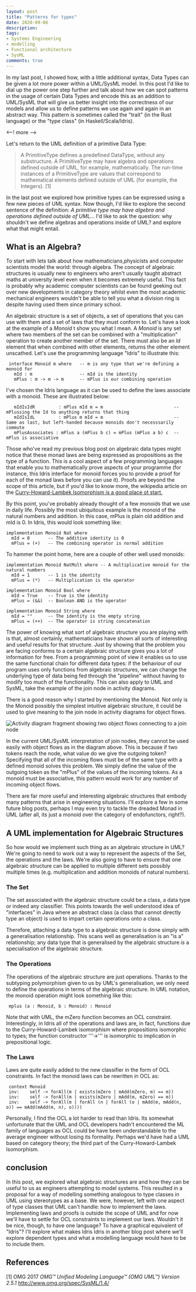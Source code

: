 ```yaml
---
layout: post
title: "Patterns for types"
date: 2020-09-06
description: 
tags:
- Systems Engineering
- modelling
- Functional architecture
- SysML
comments: true
---
```


In my last post, I showed how, with a little additional syntax, Data Types can be given a lot more power within a UML/SysML model. In this post I'd like to dial up the power one step further and talk about how we can spot patterns in the usage of certain Data Types and encode this as an addition to UML/SysML that will give us better insight into the correctness of our models and allow us to define patterns we use again and again in an abstract way. This pattern is sometimes called the "trait" (in the Rust language) or the "type class" (in Haskell/Scala/Idris).

<--! more -->

Let's return to the UML definition of a primitive Data Type:

> A PrimitiveType defines a predefined DataType, without any substructure. A PrimitiveType may have algebra and operations defined outside of UML, for example, mathematically. The run-time instances of a PrimitiveType are values that correspond to mathematical elements defined outside of UML (for example, the Integers). [1]

In the last post we explored how primitive types can be expressed using a few new pieces of UML syntax. Now though, I'd like to explore the second sentence of the definition: *A primitive type may have algebra and operations defined outside of UML...* I'd like to ask the question: why shouldn't we define algebras and operations inside of UML? and explore what that might entail.

## What is an Algebra?

To start with lets talk about how mathematicians,physicists and computer scientists model the world: through algebra. The concept of algebraic structures is usually new to engineers who aren't usually taught abstract maths at university level even when it becomes extremely useful. This fact is probably why academic computer scientists can be found geeking out over new developments in category theory whilst even the most academic mechanical engineers wouldn't be able to tell you what a division ring is despite having used them since primary school.

An algebraic structure is a set of objects, a set of operations that you can use with them and a set of laws that they must conform to. Let's have a look at the example of a *Monoid* t show you what I mean. A *Monoid* is any set where two members of the set can be combined with a "multiplication" operation to create another member of the set. There must also be an *Id* element that when combined with other elements, returns the other element unscathed. Let's use the programming language "Idris" to illustrate this:

     interface Monoid m where   -- m is any type that we're defining a monoid for
       mId : m                  -- mId is the identity
       mPlus : m -> m -> m      -- mPlus is our combining operation

I've chosen the Idris language as it can be used to define the laws associate with a monoid. These are illustrated below:

       mIdIsIdR         : mPlus mId m = m                           -- mPlussing the Id to anything returns that thing
       mIdIsIdL         : mPlus m mId = m                           -- Same as last, but left-handed because monoids don't necesssarily commute
       mPlusAssociates : mPlus a (mPlus b c) = mPlus (mPlus a b) c  -- mPlus is associative

Those who've read my previous blog post on algebraic data types might notice that these monad laws are being expressed as propositions as the type of a function. This is a cool aspect of a few programming languages that enable you to mathematically prove aspects of your programme (for instance, this Idris interface for monoid forces you to provide a proof for each of the monad laws before you can use it). Proofs are beyond the scope of this article, but if you'd like to know more, the wikipedia article on the [Curry-Howard-Lambek Isomorphism is a good place ot start.](https://en.wikipedia.org/wiki/Curry–Howard_correspondence)

By this point, you've probably already thought of a few monoids that we use in daily life. Possibly the most ubiquitous example is the monoid of the natural numbers and addition. In this case, mPlus is plain old addition and mId is 0. In Idris, this would look something like:

    implementation Monoid Nat where
      mId = 0       -- The additive identity is 0
      mPlus = (+)   -- The combining operator is normal addition

To hammer the point home, here are a couple of other well used monoids:

    implementation Monoid NatMult where -- A multiplicative monoid for the natural numbers
      mId = 1       -- 1 is the identity
      mPlus = (*)   -- Multiplication is the operator

    implementation Monoid Bool where
      mId = True    -- True is the identity
      mPlus = (&&)  -- Boolean AND is the operator

    implementation Monoid String where
      mId = ""      -- The identity is the empty string
      mPlus = (++)  -- The operator is string concatenation

The power of knowing what sort of algebraic structure you are playing with is that, almost certainly, mathematicians have shown all sorts of interesting and useful results for that structure. Just by showing that the problem you are facing conforms to a certain algebraic structure gives you a lot of information for free. From a programming point of view it enables us to use the same functional chain for different data types: if the behaviour of our program uses only functions from algebraic structures, we can change the underlying type of data being fed through the "pipeline" without having to modify too much of the functionality. This can also apply to UML and SysML, take the example of the join node in activity diagrams.

There is a good reason why I started by mentioning the Monoid. Not only is the Monoid possibly the simplest intuitive algebraic structure, it could be used to give meaning to the join node in activity diagrams for object flows.

![Activity diagram fragment showing two object flows connecting to a join node](../assets/images/join.png)

In the current UML/SysML interpretation of join nodes, they cannot be used easily with object flows as in the diagram above. This is because if two tokens reach the node, what value do we give the outgoing token? Specifying that all of the incoming flows must be of the same type with a defined monoid solves this problem. We simply define the value of the outgoing token as the "mPlus" of the values of the incoming tokens. As a monoid must be associative, this pattern would work for any number of incoming object flows.

There are far more useful and interesting algebraic structures that embody many patterns that arise in engineering situations. I'll explore a few in some future blog posts, perhaps I may even try to tackle the dreaded Monad in UML (after all, its just a monoid over the category of endofunctors, right?).

## A UML implementation for Algebraic Structures

So how would we implement such thing as an algebraic structure in UML? We're going to need to work out a way to represent the aspects of the Set, the operations and the laws. We're also going to have to ensure that one algebraic structure can be applied to multiple different sets possibly multiple times (e.g. multiplication and addition monoids of natural numbers).

### The Set

The set associated with the algebraic structure could be a class, a data type or indeed any classifier. This points towards the well understood idea of "interfaces" in Java where an abstract class (a class that cannot directly type an object) is used to impart certain operations onto a class.

Therefore, attaching a data type to a algebraic structure is done simply with a generalisation relationship. This scans well as generalisation is an "is a" relationship; any data type that is generalised by the algebraic structure *is* a specialisation of the algebraic structure.

### The Operations

The operations of the algebraic structure are just operations. Thanks to the subtyping polymorphism given to us by UML's generalisation, we only need to define the operations in terms of the algebraic structure. In UML notation, the monoid operation might look something like this:

     mplus (a : Monoid, b : Monoid) : Monoid

Note that with UML, the mZero function becomes an OCL constraint. Interestingly, in Idris all of the operations and laws are, in fact, functions due to the Curry-Howard-Lambek isomorphism where propositions isomorphic to types; the function constructor '''->''' is isomorphic to implication in prepositional logic.

### The Laws

Laws are quite easily added to the new classifier in the form of OCL constraints. In fact the monoid laws can be rewritten in OCL as:

     context Monoid
     inv:    self -> forAll(m | exists(mZero | mAdd(mZero, m) == m))
     inv:    self -> forAll(m | exists(mZero | mAdd(m, mZero) == m))
     inv:    self -> forAll(m | forAll (n | forAll (o | mAdd(m, mAdd(n, o)) == mAdd(mAdd(m, n), o))))

Personally, I find the OCL a lot harder to read than Idris. Its somewhat unfortunate that the UML and OCL developers hadn't encountered the ML family of languages as OCL could be have been understandable to the average engineer without losing its formality. Perhaps we'd have had a UML based on category theory; the third part of the Curry-Howard-Lambek Isomorphism.

## conclusion

 In this post, we explored what algebraic structures are and how they can be useful to us as engineers attempting to model systems. This resulted in a proposal for a way of modelling something analogous to type classes in UML using stereotypes as a base. We were, however, left with one aspect of type classes that UML can't handle: how to implement the laws. Implementing laws and proofs is outside the scope of UML and for now we'll have to settle for OCL constraints to implement our laws. Wouldn't it be nice, though, to have one language? To have a graphical equivalent of "Idris"? I'll explore what makes Idris Idris in another blog post where we'll explore dependent types and what a modelling language would have to be to include them.

## References

[1] OMG 2017 *OMG&trade; Unified Modeling Language&trade; (OMG UML&trade;) Version 2.5.1* http://www.omg.org/spec/SysML/1.4/